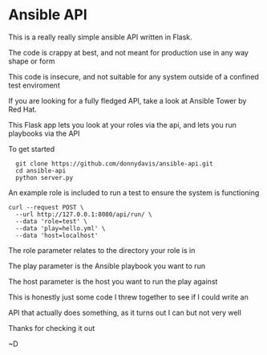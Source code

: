 # Ansible API
This is a really really simple ansible API written in Flask.

The code is crappy at best, and not meant for production use in any way shape or form

This code is insecure, and not suitable for any system outside of a confined test enviroment

If you are looking for a fully fledged API, take a look at Ansible Tower by Red Hat.

This Flask app lets you look at your roles via the api, and lets you run playbooks via the API

To get started

      git clone https://github.com/donnydavis/ansible-api.git
      cd ansible-api
      python server.py

An example role is included to run a test to ensure the system is functioning

    curl --request POST \
      --url http://127.0.0.1:8080/api/run/ \
      --data 'role=test' \
      --data 'play=hello.yml' \
      --data 'host=localhost'


The role parameter relates to the directory your role is in

The play parameter is the Ansible playbook you want to run

The host parameter is the host you want to run the play against

This is honestly just some code I threw together to see if I could write an

API that actually does something, as it turns out I can but not very well

Thanks for checking it out

~D
